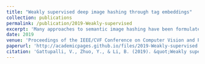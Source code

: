 ```yaml
---
title: "Weakly supervised deep image hashing through tag embeddings"
collection: publications
permalink: /publication/2019-Weakly-supervised
excerpt: 'Many approaches to semantic image hashing have been formulated as supervised learning problems that utilize images and label information to learn the binary hash codes. However, large-scale labelled image data is expensive to obtain, thus imposing a restriction on the usage of such algorithms. On the other hand, unlabelled image data is abundant due to the existence of many Web image repositories. Such Web images may often come with images tags that contains useful information, although raw tags in general do not readily lead to semantic labels. Motivated by this scenario, we formulate the problem of semantic image hashing as a weakly-supervised learning problem. We utilize the information contained in the user-generated tags associated with the images to learn the hash codes. More specifically, we extract the word2vec semantic embeddings of the tags and use the information contained in them for constraining the learning. Accordingly, we name our model Weakly Supervised Deep Hashing using Tag Embeddings (WDHT). WDHT is tested for the task of semantic image retrieval and is compared against several state-of-art models. Results show that our approach sets a new state-of-art in the area of weekly supervised image hashing.'
date: 2019
venue: 'Proceedings of the IEEE/CVF Conference on Computer Vision and Pattern Recognition'
paperurl: 'http://academicpages.github.io/files/2019-Weakly-supervised.pdf'
citation: 'Gattupalli, V., Zhuo, Y., & Li, B. (2019). &quot;Weakly supervised deep image hashing through tag embeddings.&quot; <i>Proceedings of the IEEE/CVF Conference on Computer Vision and Pattern Recognition</i>. (pp. 10375-10384)'
---
```


